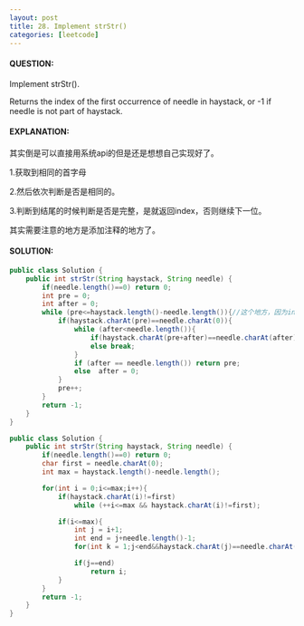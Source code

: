 ```yaml
---
layout: post
title: 28. Implement strStr()
categories: [leetcode]
---
```


#### QUESTION:

Implement strStr().

Returns the index of the first occurrence of needle in haystack, or -1 if needle is not part of haystack.

#### EXPLANATION:

其实倒是可以直接用系统api的但是还是想想自己实现好了。

1.获取到相同的首字母

2.然后依次判断是否是相同的。

3.判断到结尾的时候判断是否是完整，是就返回index，否则继续下一位。



其实需要注意的地方是添加注释的地方了。

#### SOLUTION:

```java
public class Solution {
    public int strStr(String haystack, String needle) {
        if(needle.length()==0) return 0;
        int pre = 0;
        int after = 0;
        while (pre<=haystack.length()-needle.length()){//这个地方，因为index+needle.length()的值是不能大于总和的，所以只需要判断到特定的index就可以。否则会出现time limit的错误
            if(haystack.charAt(pre)==needle.charAt(0)){
                while (after<needle.length()){
                    if(haystack.charAt(pre+after)==needle.charAt(after)) after++;
                    else break;
                }
                if (after == needle.length()) return pre;
                else  after = 0;
            }
            pre++;
        }
        return -1;
    }
}

public class Solution {
    public int strStr(String haystack, String needle) {
        if(needle.length()==0) return 0;
        char first = needle.charAt(0);
        int max = haystack.length()-needle.length();

        for(int i = 0;i<=max;i++){
            if(haystack.charAt(i)!=first)
                while (++i<=max && haystack.charAt(i)!=first);

            if(i<=max){
                int j = i+1;
                int end = j+needle.length()-1;
                for(int k = 1;j<end&&haystack.charAt(j)==needle.charAt(k);j++,k++);

                if(j==end)
                    return i;
            }
        }
        return -1;
    }
}
```

